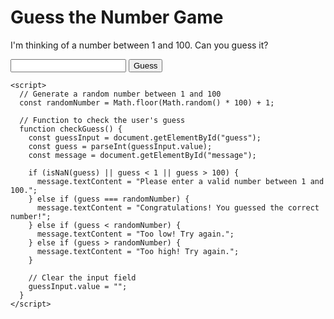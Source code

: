 <!DOCTYPE html>
<html>
  <head>
    <title>Guess the Number Game</title>
  </head>
  <body>
    <h1>Guess the Number Game</h1>
    <p>I'm thinking of a number between 1 and 100. Can you guess it?</p>
    <input type="text" id="guess">
    <button onclick="checkGuess()">Guess</button>
    <p id="message"></p>

    <script>
      // Generate a random number between 1 and 100
      const randomNumber = Math.floor(Math.random() * 100) + 1;

      // Function to check the user's guess
      function checkGuess() {
        const guessInput = document.getElementById("guess");
        const guess = parseInt(guessInput.value);
        const message = document.getElementById("message");

        if (isNaN(guess) || guess < 1 || guess > 100) {
          message.textContent = "Please enter a valid number between 1 and 100.";
        } else if (guess === randomNumber) {
          message.textContent = "Congratulations! You guessed the correct number!";
        } else if (guess < randomNumber) {
          message.textContent = "Too low! Try again.";
        } else if (guess > randomNumber) {
          message.textContent = "Too high! Try again.";
        }

        // Clear the input field
        guessInput.value = "";
      }
    </script>
  </body>
</html>
